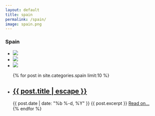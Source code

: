 ```yaml
---
layout: default
title: spain
permalink: /spain/
image: spain.png
---
```

<div class="row">
	<div class="country-header">
		<a class="back-explore glyphicon glyphicon-chevron-left" href="{{site.baseurl}}/continents/europe/"></a>
		<h3 class="country-heading">Spain</h3>
	</div>
</div>

<div class="row">
	<ul class="country-stats-container">
		<li class=""><img class="" src="{{site.baseurl}}/assets/countries/spainpop.svg"/></li>
		<li class=""><img class="" src="{{site.baseurl}}/assets/countries/spaincap.svg"/></li>
		<li class=""><img class="" src="{{site.baseurl}}/assets/countries/spainflag.svg"/></li>
	</ul>
	<ul class="post-list col-md-8 col-md-offset-2">
		{% for post in site.categories.spain limit:10 %}
			<li class='single-post'>
			    <h2><a class="post-link" href="{{ post.url | prepend: site.baseurl }}">{{ post.title | escape }}</a></h2>
				<span class="post-meta">{{ post.date | date: "%b %-d, %Y" }}</span>
				<span class="post-excerpt">{{ post.excerpt }} </span><a class="post-end-link" href="{{ post.url | prepend: site.baseurl }}"> Read on...</a>
			 </li>
		{% endfor %}
	</ul>
</div>
